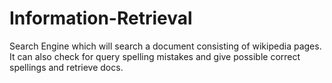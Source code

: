 # Information-Retrieval
Search Engine which will search a document consisting of wikipedia pages. It can also check for query spelling mistakes and give possible correct spellings and retrieve docs.
